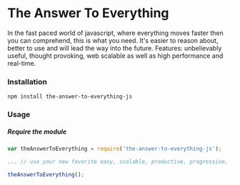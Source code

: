 # The Answer To Everything

In the fast paced world of javascript, where everything moves faster then you can comprehend, this is what you need. It's easier to reason about, better to use and will lead the way into the future. Features: unbelievably useful, thought provoking, web scalable as well as high performance and real-time.

### Installation
```
npm install the-answer-to-everything-js
```

### Usage

##### Require the module
```javascript
var theAnswerToEverything = require('the-answer-to-everything-js');

... // use your new favorite easy, scalable, productive, progressive, ... whatever.

theAnswerToEverything();
```
